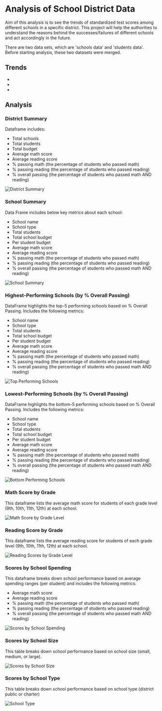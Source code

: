 # Analysis of School District Data

Aim of this analysis is to see the trends of standardized test scores among different schools in a specific district. This project will help the authorities to understand the reasons behind the successes/failures of different schools and act accordingly in the future. 

There are two data sets, which are 'schools data' and 'students data'. Before starting analysis, these two datasets were merged.   

## Trends

*
*
*

## Analysis
### District Summary

Dataframe includes:

* Total schools
* Total students
* Total budget
* Average math score
* Average reading score
* % passing math (the percentage of students who passed math)
* % passing reading (the percentage of students who passed reading)
* % overall passing (the percentage of students who passed math AND reading)

![District Summary](./Images/district_summary.PNG)

### School Summary

Data Frame includes below key metrics about each school:

* School name
* School type
* Total students
* Total school budget
* Per student budget
* Average math score
* Average reading score
* % passing math (the percentage of students who passed math)
* % passing reading (the percentage of students who passed reading)
* % overall passing (the percentage of students who passed math AND reading)

![School Summary](./Images/school_summary.PNG)

### Highest-Performing Schools (by % Overall Passing)

DataFrame highlights the top-5 performing schools based on % Overall Passing. Includes the following metrics:

* School name
* School type
* Total students
* Total school budget
* Per student budget
* Average math score
* Average reading score
* % passing math (the percentage of students who passed math)
* % passing reading (the percentage of students who passed reading)
* % overall passing (the percentage of students who passed math AND reading)

![Top Performing Schools](./Images/top_five.PNG)

### Lowest-Performing Schools (by % Overall Passing)

DataFrame highlights the bottom-5 performing schools based on % Overall Passing. Includes the following metrics:

* School name
* School type
* Total students
* Total school budget
* Per student budget
* Average math score
* Average reading score
* % passing math (the percentage of students who passed math)
* % passing reading (the percentage of students who passed reading)
* % overall passing (the percentage of students who passed math AND reading)

![Bottom Performing Schools](./Images/bottom_five.PNG)

### Math Score by Grade

This dataframe lists the average math score for students of each grade level (9th, 10th, 11th, 12th) at each school.

![Math Score by Grade Level](./Images/math_scores_acc_grade.PNG)

### Reading Score by Grade

This dataframe lists the average reading score for students of each grade level (9th, 10th, 11th, 12th) at each school.

![Reading Scores by Grade Level](./Images/reading_scores_acc_grade.PNG)

### Scores by School Spending

This dataframe breaks down school performance based on average spending ranges (per student) and includes the following metrics:

* Average math score
* Average reading score
* % passing math (the percentage of students who passed math)
* % passing reading (the percentage of students who passed reading)
* % overall passing (the percentage of students who passed math AND reading)

![Scores by School Spending](./Images/scores_by_spending.PNG)

### Scores by School Size

This table breaks down school performance based on school size (small, medium, or large).

![Scores by School Size](./Images/scores_by_school_size.PNG)

### Scores by School Type

This table breaks down school performance based on school type (district public or charter)

![School Type](./Images/scores_by_school_type.PNG)